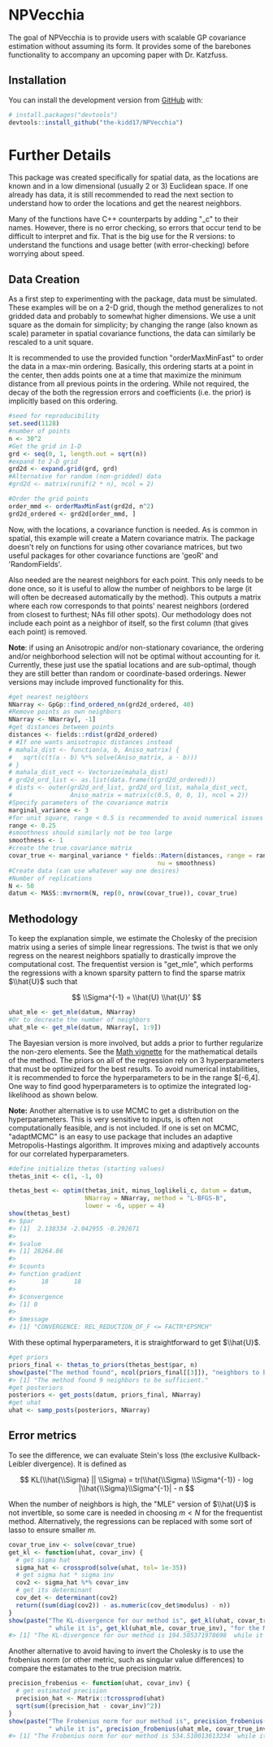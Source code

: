 
<!-- README.md is generated from README.Rmd. Please edit that file -->
NPVecchia
=========

<!-- badges: start -->
<!-- badges: end -->
The goal of NPVecchia is to provide users with scalable GP covariance estimation without assuming its form. It provides some of the barebones functionality to accompany an upcoming paper with Dr. Katzfuss.

Installation
------------

You can install the development version from [GitHub](https://github.com/) with:

``` r
# install.packages("devtools")
devtools::install_github("the-kidd17/NPVecchia")
```

Further Details
===============

This package was created specifically for spatial data, as the locations are known and in a low dimensional (usually 2 or 3) Euclidean space. If one already has data, it is still recommended to read the next section to understand how to order the locations and get the nearest neighbors.

Many of the functions have C++ counterparts by adding "\_c" to their names. However, there is no error checking, so errors that occur tend to be difficult to interpret and fix. That is the big use for the R versions: to understand the functions and usage better (with error-checking) before worrying about speed.

Data Creation
-------------

As a first step to experimenting with the package, data must be simulated. These examples will be on a 2-D grid, though the method generalizes to not gridded data and probably to somewhat higher dimensions. We use a unit square as the domain for simplicity; by changing the range (also known as scale) parameter in spatial covariance functions, the data can similarly be rescaled to a unit square.

It is recommended to use the provided function "orderMaxMinFast" to order the data in a max-min ordering. Basically, this ordering starts at a point in the center, then adds points one at a time that maximize the minimum distance from all previous points in the ordering. While not required, the decay of the both the regression errors and coefficients (i.e. the prior) is implicitly based on this ordering.

``` r
#seed for reproducibility
set.seed(1128)
#number of points
n <- 30^2
#Get the grid in 1-D
grd <- seq(0, 1, length.out = sqrt(n))
#expand to 2-D grid
grd2d <- expand.grid(grd, grd)
#Alternative for random (non-gridded) data
#grd2d <- matrix(runif(2 * n), ncol = 2)

#Order the grid points
order_mmd <- orderMaxMinFast(grd2d, n^2)
grd2d_ordered <- grd2d[order_mmd, ]
```

Now, with the locations, a covariance function is needed. As is common in spatial, this example will create a Matern covariance matrix. The package doesn't rely on functions for using other covariance matrices, but two useful packages for other covariance functions are 'geoR' and 'RandomFields'.

Also needed are the nearest neighbors for each point. This only needs to be done once, so it is useful to allow the number of neighbors to be large (it will often be decreased automatically by the method). This outputs a matrix where each row corresponds to that points' nearest neighbors (ordered from closest to furthest; NAs fill other spots). Our methodology does not include each point as a neighbor of itself, so the first column (that gives each point) is removed.

**Note**: if using an Anisotropic and/or non-stationary covariance, the ordering and/or neighborhood selection will not be optimal without accounting for it. Currently, these just use the spatial locations and are sub-optimal, though they are still better than random or coordinate-based orderings. Newer versions may include improved functionality for this.

``` r
#get nearest neighbors
NNarray <- GpGp::find_ordered_nn(grd2d_ordered, 40)
#Remove points as own neighbors
NNarray <- NNarray[, -1]
#get distances between points
distances <- fields::rdist(grd2d_ordered)
# #If one wants anisotropic distances instead
# mahala_dist <- function(a, b, Aniso_matrix) {
#   sqrt(c(t(a - b) %*% solve(Aniso_matrix, a - b)))
# }
# mahala_dist_vect <- Vectorize(mahala_dist)
# grd2d_ord_list <- as.list(data.frame(t(grd2d_ordered)))
# dists <- outer(grd2d_ord_list, grd2d_ord_list, mahala_dist_vect, 
#                Aniso_matrix = matrix(c(0.5, 0, 0, 1), ncol = 2))
#Specify parameters of the covariance matrix
marginal_variance <- 3
#for unit square, range < 0.5 is recommended to avoid numerical issues
range <- 0.25
#smoothness should similarly not be too large
smoothness <- 1
#create the true covariance matrix
covar_true <- marginal_variance * fields::Matern(distances, range = range, 
                                         nu = smoothness)
#Create data (can use whatever way one desires)
#Number of replications
N <- 50
datum <- MASS::mvrnorm(N, rep(0, nrow(covar_true)), covar_true)
```

Methodology
-----------

To keep the explanation simple, we estimate the Cholesky of the precision matrix using a series of simple linear regressions. The twist is that we only regress on the nearest neighbors spatially to drastically improve the computational cost. The frequentist version is "get\_mle", which performs the regressions with a known sparsity pattern to find the sparse matrix $\\hat{U}$ such that

$$
\\Sigma^{-1} = \\hat{U} \\hat{U}'
$$

``` r
uhat_mle <- get_mle(datum, NNarray)
#Or to decreate the number of neighbors
uhat_mle <- get_mle(datum, NNarray[, 1:9])
```

The Bayesian version is more involved, but adds a prior to further regularize the non-zero elements. See the [Math vignette](documents/math.pdf) for the mathematical details of the method. The priors on all of the regression rely on 3 hyperparameters that must be optimized for the best results. To avoid numerical instabilities, it is recommended to force the hyperparameters to be in the range $\[-6,4\]. One way to find good hyperparameters is to optimize the integrated log-likelihood as shown below.

**Note:** Another alternative is to use MCMC to get a distribution on the hyperparameters. This is very sensitive to inputs, is often not computationally feasible, and is not included. If one is set on MCMC, "adaptMCMC" is an easy to use package that includes an adaptive Metropolis-Hastings algorithm. It improves mixing and adaptively accounts for our correlated hyperparameters.

``` r
#define initialize thetas (starting values)
thetas_init <- c(1, -1, 0)

thetas_best <- optim(thetas_init, minus_loglikeli_c, datum = datum,
                     NNarray = NNarray, method = "L-BFGS-B",
                     lower = -6, upper = 4)
show(thetas_best)
#> $par
#> [1]  2.138334 -2.042955 -0.292671
#> 
#> $value
#> [1] 28264.86
#> 
#> $counts
#> function gradient 
#>       18       18 
#> 
#> $convergence
#> [1] 0
#> 
#> $message
#> [1] "CONVERGENCE: REL_REDUCTION_OF_F <= FACTR*EPSMCH"
```

With these optimal hyperparameters, it is straightforward to get $\\hat{U}$.

``` r
#get priors
priors_final <- thetas_to_priors(thetas_best$par, n)
show(paste("The method found", ncol(priors_final[[3]]), "neighbors to be sufficient."))
#> [1] "The method found 9 neighbors to be sufficient."
#get posteriors
posteriors <- get_posts(datum, priors_final, NNarray)
#get uhat
uhat <- samp_posts(posteriors, NNarray)
```

Error metrics
-------------

To see the difference, we can evaluate Stein's loss (the exclusive Kullback-Leibler divergence). It is defined as

$$
KL(\\hat{\\Sigma} || \\Sigma) = tr(\\hat{\\Sigma} \\Sigma^{-1}) - log |\\hat{\\Sigma}\\Sigma^{-1}| - n
$$

When the number of neighbors is high, the "MLE" version of $\\hat{U}$ is not invertible, so some care is needed in choosing *m* &lt; *N* for the frequentist method. Alternatively, the regressions can be replaced with some sort of lasso to ensure smaller *m*.

``` r
covar_true_inv <- solve(covar_true)
get_kl <- function(uhat, covar_inv) {
  # get sigma hat
  sigma_hat <- crossprod(solve(uhat, tol= 1e-35))
  # get sigma hat * sigma inv 
  cov2 <- sigma_hat %*% covar_inv
  # get its determinant
  cov_det <- determinant(cov2)
  return((sum(diag(cov2)) - as.numeric(cov_det$modulus) - n))
}
show(paste("The KL-divergence for our method is", get_kl(uhat, covar_true_inv),
           " while it is", get_kl(uhat_mle, covar_true_inv), "for the MLE."))
#> [1] "The KL-divergence for our method is 194.505371978698  while it is 286.685939999608 for the MLE."
```

Another alternative to avoid having to invert the Cholesky is to use the frobenius norm (or other metric, such as singular value differences) to compare the estamates to the true precision matrix.

``` r
precision_frobenius <- function(uhat, covar_inv) {
  # get estimated precision
  precision_hat <- Matrix::tcrossprod(uhat)
  sqrt(sum((precision_hat - covar_inv)^2))
}
show(paste("The Frobenius norm for our method is", precision_frobenius(uhat, covar_true_inv),
           " while it is", precision_frobenius(uhat_mle, covar_true_inv), "for the MLE."))
#> [1] "The Frobenius norm for our method is 534.510013613234  while it is 774.209517038395 for the MLE."
```
